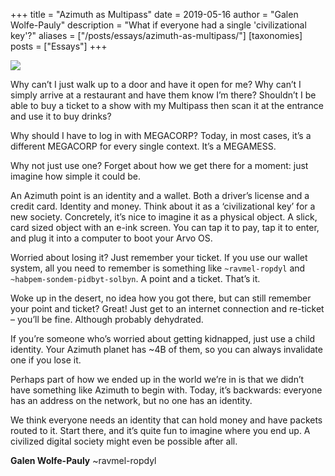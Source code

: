 +++
title = "Azimuth as Multipass"
date = 2019-05-16
author = "Galen Wolfe-Pauly"
description = "What if everyone had a single 'civilizational key'?"
aliases = ["/posts/essays/azimuth-as-multipass/"]
[taxonomies]
posts = ["Essays"]
+++

![](https://media.urbit.org/site/posts/essays/azimuth-as-multipass-1.png)

Why can’t I just walk up to a door and have it open for me? Why can’t I simply arrive at a restaurant and have them know I’m there? Shouldn’t I be able to buy a ticket to a show with my Multipass then scan it at the entrance and use it to buy drinks?

Why should I have to log in with MEGACORP? Today, in most cases, it’s a different MEGACORP for every single context. It’s a MEGAMESS.

Why not just use one? Forget about how we get there for a moment: just imagine how simple it could be.

An Azimuth point is an identity and a wallet. Both a driver’s license and a credit card. Identity and money. Think about it as a ‘civilizational key’ for a new society. Concretely, it’s nice to imagine it as a physical object. A slick, card sized object with an e-ink screen. You can tap it to pay, tap it to enter, and plug it into a computer to boot your Arvo OS.

Worried about losing it? Just remember your ticket. If you use our wallet system, all you need to remember is something like `~ravmel-ropdyl` and `~habpem-sondem-pidbyt-solbyn`. A point and a ticket. That’s it.

Woke up in the desert, no idea how you got there, but can still remember your point and ticket? Great! Just get to an internet connection and re-ticket – you’ll be fine. Although probably dehydrated.

If you’re someone who’s worried about getting kidnapped, just use a child identity. Your Azimuth planet has ~4B of them, so you can always invalidate one if you lose it.

Perhaps part of how we ended up in the world we’re in is that we didn’t have something like Azimuth to begin with. Today, it’s backwards: everyone has an address on the network, but no one has an identity.

We think everyone needs an identity that can hold money and have packets routed to it. Start there, and it’s quite fun to imagine where you end up. A civilized digital society might even be possible after all.

**Galen Wolfe-Pauly** ~ravmel-ropdyl
